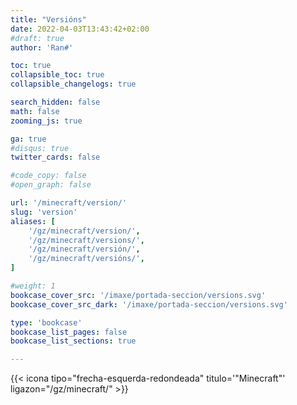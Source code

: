 ```yaml
---
title: "Versións"
date: 2022-04-03T13:43:42+02:00
#draft: true
author: 'Ran#'

toc: true
collapsible_toc: true
collapsible_changelogs: true

search_hidden: false
math: false
zooming_js: true

ga: true
#disqus: true
twitter_cards: false

#code_copy: false
#open_graph: false

url: '/minecraft/version/'
slug: 'version'
aliases: [
    '/gz/minecraft/version/',
    '/gz/minecraft/versions/',
    '/gz/minecraft/versión/',
    '/gz/minecraft/versións/',
]

#weight: 1
bookcase_cover_src: '/imaxe/portada-seccion/versions.svg'
bookcase_cover_src_dark: '/imaxe/portada-seccion/versions.svg'

type: 'bookcase'
bookcase_list_pages: false
bookcase_list_sections: true

---
```


{{< icona tipo="frecha-esquerda-redondeada" titulo='"Minecraft"' ligazon="/gz/minecraft/" >}}
